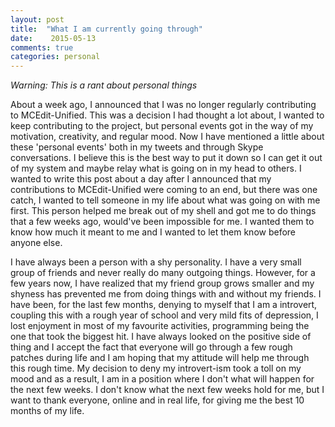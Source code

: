 ```yaml
---
layout: post
title:  "What I am currently going through"
date:    2015-05-13
comments: true
categories: personal
---
```

*Warning: This is a rant about personal things*


About a week ago, I announced that I was no longer regularly contributing to MCEdit-Unified.
This was a decision I had thought a lot about, I wanted to keep contributing to the project,
but personal events got in the way of my motivation, creativity, and regular mood. Now I have mentioned
a little about these 'personal events' both in my tweets and through Skype conversations. I believe this is
the best way to put it down so I can get it out of my system and maybe relay what is going on in my head to others.
I wanted to write this post about a day after I announced that my contributions to MCEdit-Unified were coming to an
end, but there was one catch, I wanted to tell someone in my life about what was going on with me first. This person
helped me break out of my shell and got me to do things that a few weeks ago, would've been impossible for me. I wanted
them to know how much it meant to me and I wanted to let them know before anyone else.

I have always been a person with a shy personality. I have a very small group of friends and never really
do many outgoing things. However, for a few years now, I have realized that my friend group grows smaller and my
shyness has prevented me from doing things with and without my friends. I have been, for the last few months,
denying to myself that I am a introvert, coupling this with a rough year of school and very mild fits of depression,
I lost enjoyment in most of my favourite activities, programming being the one that took the biggest hit. I have always
looked on the positive side of thing and I accept the fact that everyone will go through a few rough patches during life and
I am hoping that my attitude will help me through this rough time. My decision to deny my introvert-ism took a toll on my mood and as a result, 
I am in a position where I don't what will happen for the next few weeks. I don't know what the next few weeks hold for me, but I want to thank 
everyone, online and in real life, for giving me the best 10 months of my life.

